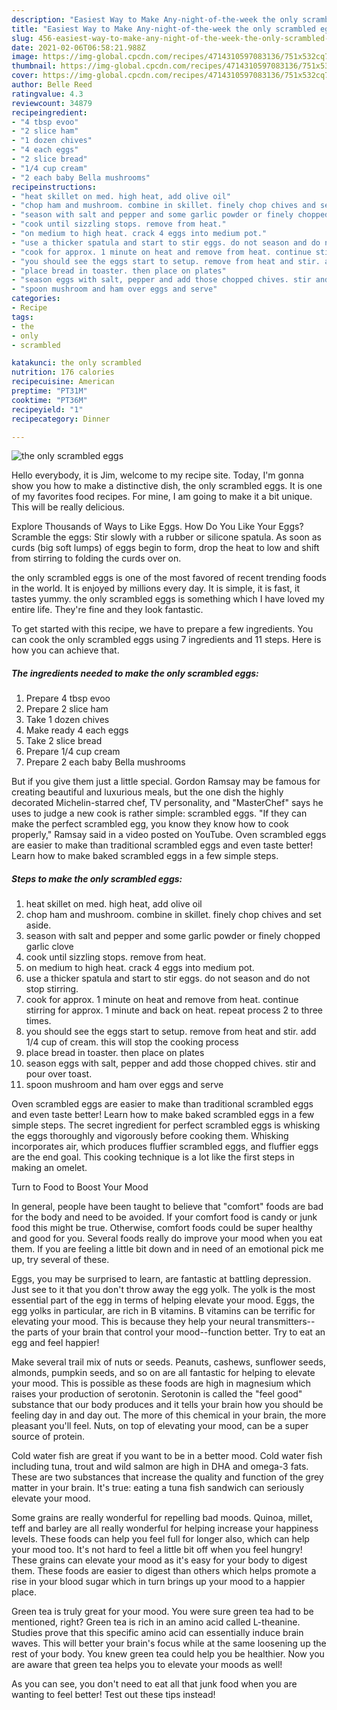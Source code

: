 ```yaml
---
description: "Easiest Way to Make Any-night-of-the-week the only scrambled eggs"
title: "Easiest Way to Make Any-night-of-the-week the only scrambled eggs"
slug: 456-easiest-way-to-make-any-night-of-the-week-the-only-scrambled-eggs
date: 2021-02-06T06:58:21.988Z
image: https://img-global.cpcdn.com/recipes/4714310597083136/751x532cq70/the-only-scrambled-eggs-recipe-main-photo.jpg
thumbnail: https://img-global.cpcdn.com/recipes/4714310597083136/751x532cq70/the-only-scrambled-eggs-recipe-main-photo.jpg
cover: https://img-global.cpcdn.com/recipes/4714310597083136/751x532cq70/the-only-scrambled-eggs-recipe-main-photo.jpg
author: Belle Reed
ratingvalue: 4.3
reviewcount: 34879
recipeingredient:
- "4 tbsp evoo"
- "2 slice ham"
- "1 dozen chives"
- "4 each eggs"
- "2 slice bread"
- "1/4 cup cream"
- "2 each baby Bella mushrooms"
recipeinstructions:
- "heat skillet on med. high heat, add olive oil"
- "chop ham and mushroom. combine in skillet. finely chop chives and set aside."
- "season with salt and pepper and some garlic powder or finely chopped garlic clove"
- "cook until sizzling stops. remove from heat."
- "on medium to high heat. crack 4 eggs into medium pot."
- "use a thicker spatula and start to stir eggs. do not season and do not stop stirring."
- "cook for approx. 1 minute on heat and remove from heat. continue stirring for approx. 1 minute and back on heat. repeat process 2 to three times."
- "you should see the eggs start to setup. remove from heat and stir. add 1/4 cup of cream. this will stop the cooking process"
- "place bread in toaster. then place on plates"
- "season eggs with salt, pepper and add those chopped chives. stir and pour over toast."
- "spoon mushroom and ham over eggs and serve"
categories:
- Recipe
tags:
- the
- only
- scrambled

katakunci: the only scrambled 
nutrition: 176 calories
recipecuisine: American
preptime: "PT31M"
cooktime: "PT36M"
recipeyield: "1"
recipecategory: Dinner

---
```



![the only scrambled eggs](https://img-global.cpcdn.com/recipes/4714310597083136/751x532cq70/the-only-scrambled-eggs-recipe-main-photo.jpg)

Hello everybody, it is Jim, welcome to my recipe site. Today, I'm gonna show you how to make a distinctive dish, the only scrambled eggs. It is one of my favorites food recipes. For mine, I am going to make it a bit unique. This will be really delicious.

Explore Thousands of Ways to Like Eggs. How Do You Like Your Eggs? Scramble the eggs: Stir slowly with a rubber or silicone spatula. As soon as curds (big soft lumps) of eggs begin to form, drop the heat to low and shift from stirring to folding the curds over on.

the only scrambled eggs is one of the most favored of recent trending foods in the world. It is enjoyed by millions every day. It is simple, it is fast, it tastes yummy. the only scrambled eggs is something which I have loved my entire life. They're fine and they look fantastic.


To get started with this recipe, we have to prepare a few ingredients. You can cook the only scrambled eggs using 7 ingredients and 11 steps. Here is how you can achieve that.

<!--inarticleads1-->

##### The ingredients needed to make the only scrambled eggs:

1. Prepare 4 tbsp evoo
1. Prepare 2 slice ham
1. Take 1 dozen chives
1. Make ready 4 each eggs
1. Take 2 slice bread
1. Prepare 1/4 cup cream
1. Prepare 2 each baby Bella mushrooms


But if you give them just a little special. Gordon Ramsay may be famous for creating beautiful and luxurious meals, but the one dish the highly decorated Michelin-starred chef, TV personality, and &#34;MasterChef&#34; says he uses to judge a new cook is rather simple: scrambled eggs. &#34;If they can make the perfect scrambled egg, you know they know how to cook properly,&#34; Ramsay said in a video posted on YouTube. Oven scrambled eggs are easier to make than traditional scrambled eggs and even taste better! Learn how to make baked scrambled eggs in a few simple steps. 

<!--inarticleads2-->

##### Steps to make the only scrambled eggs:

1. heat skillet on med. high heat, add olive oil
1. chop ham and mushroom. combine in skillet. finely chop chives and set aside.
1. season with salt and pepper and some garlic powder or finely chopped garlic clove
1. cook until sizzling stops. remove from heat.
1. on medium to high heat. crack 4 eggs into medium pot.
1. use a thicker spatula and start to stir eggs. do not season and do not stop stirring.
1. cook for approx. 1 minute on heat and remove from heat. continue stirring for approx. 1 minute and back on heat. repeat process 2 to three times.
1. you should see the eggs start to setup. remove from heat and stir. add 1/4 cup of cream. this will stop the cooking process
1. place bread in toaster. then place on plates
1. season eggs with salt, pepper and add those chopped chives. stir and pour over toast.
1. spoon mushroom and ham over eggs and serve


Oven scrambled eggs are easier to make than traditional scrambled eggs and even taste better! Learn how to make baked scrambled eggs in a few simple steps. The secret ingredient for perfect scrambled eggs is whisking the eggs thoroughly and vigorously before cooking them. Whisking incorporates air, which produces fluffier scrambled eggs, and fluffier eggs are the end goal. This cooking technique is a lot like the first steps in making an omelet. 

Turn to Food to Boost Your Mood


In general, people have been taught to believe that "comfort" foods are bad for the body and need to be avoided. If your comfort food is candy or junk food this might be true. Otherwise, comfort foods could be super healthy and good for you. Several foods really do improve your mood when you eat them. If you are feeling a little bit down and in need of an emotional pick me up, try several of these.

Eggs, you may be surprised to learn, are fantastic at battling depression. Just see to it that you don't throw away the egg yolk. The yolk is the most essential part of the egg in terms of helping elevate your mood. Eggs, the egg yolks in particular, are rich in B vitamins. B vitamins can be terrific for elevating your mood. This is because they help your neural transmitters--the parts of your brain that control your mood--function better. Try to eat an egg and feel happier!

Make several trail mix of nuts or seeds. Peanuts, cashews, sunflower seeds, almonds, pumpkin seeds, and so on are all fantastic for helping to elevate your mood. This is possible as these foods are high in magnesium which raises your production of serotonin. Serotonin is called the "feel good" substance that our body produces and it tells your brain how you should be feeling day in and day out. The more of this chemical in your brain, the more pleasant you'll feel. Nuts, on top of elevating your mood, can be a super source of protein.

Cold water fish are great if you want to be in a better mood. Cold water fish including tuna, trout and wild salmon are high in DHA and omega-3 fats. These are two substances that increase the quality and function of the grey matter in your brain. It's true: eating a tuna fish sandwich can seriously elevate your mood. 

Some grains are really wonderful for repelling bad moods. Quinoa, millet, teff and barley are all really wonderful for helping increase your happiness levels. These foods can help you feel full for longer also, which can help your mood too. It's not hard to feel a little bit off when you feel hungry! These grains can elevate your mood as it's easy for your body to digest them. These foods are easier to digest than others which helps promote a rise in your blood sugar which in turn brings up your mood to a happier place.

Green tea is truly great for your mood. You were sure green tea had to be mentioned, right? Green tea is rich in an amino acid called L-theanine. Studies prove that this specific amino acid can essentially induce brain waves. This will better your brain's focus while at the same loosening up the rest of your body. You knew green tea could help you be healthier. Now you are aware that green tea helps you to elevate your moods as well!

As you can see, you don't need to eat all that junk food when you are wanting to feel better! Test out  these tips  instead!

